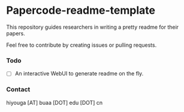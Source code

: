 # Papercode-readme-template

This repository guides researchers in writing a pretty readme for their papers.

Feel free to contribute by creating issues or pulling requests.

### Todo

- [ ] An interactive WebUI to generate readme on the fly.

### Contact

hiyouga [AT] buaa [DOT] edu [DOT] cn
